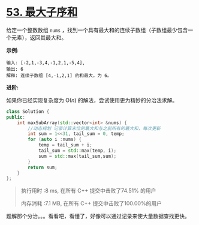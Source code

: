 # [53. 最大子序和](https://leetcode-cn.com/problems/maximum-subarray/)

给定一个整数数组 `nums` ，找到一个具有最大和的连续子数组（子数组最少包含一个元素），返回其最大和。

**示例:**

```
输入: [-2,1,-3,4,-1,2,1,-5,4],
输出: 6
解释: 连续子数组 [4,-1,2,1] 的和最大，为 6。
```

**进阶:**

如果你已经实现复杂度为 O(*n*) 的解法，尝试使用更为精妙的分治法求解。

```c++
class Solution {
public:
    int maxSubArray(std::vector<int> &nums) {
        //动态规划 记录计算末位的最大和与之前所有的最大和，每次更新
        int sum = 1<<31, tail_sum = 0, temp;
        for (auto i :nums) {
            temp = tail_sum + i;
            tail_sum = std::max(temp, i);
            sum = std::max(tail_sum,sum);
        }
        return sum;
    }
};
```

> 执行用时 :8 ms, 在所有 C++ 提交中击败了74.51% 的用户
>
> 内存消耗 :7.1 MB, 在所有 C++ 提交中击败了100.00%的用户

题解那个分治。。。看看吧，看懂了，好像可以通过记录来使大量数据查找更快。
